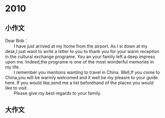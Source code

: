 # 2010


## 小作文
 
Dear Bob：  
&emsp;&emsp;I have just arrived at my home from the airport. As I si down at my desk,I just want to write a letter to you to thank you for your warm reception in the cultural exchange programe. You an your family left a deep impress upon me. Indeed,the programe is one of the most wonderful memories in my life.         
&emsp;&emsp;I remember you mentions wanting to travel in China. Well,If you come to China,you will be warmly welcomed and it well be my pleasre to your guide here. If you would like,send me a list beforehand of the places you would like to visit.      
&emsp;&emsp;Please give my best regards to your family.      


## 大作文
